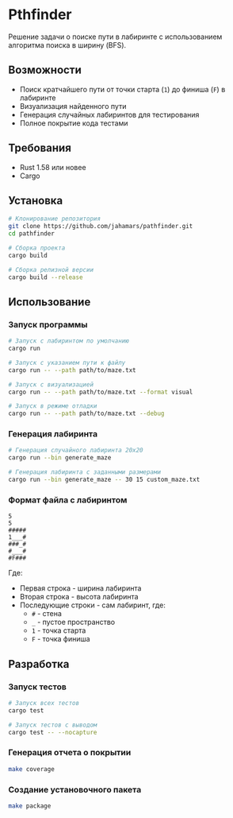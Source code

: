 # Pthfinder

Решение задачи о поиске пути в лабиринте с использованием алгоритма поиска в ширину (BFS).

## Возможности

- Поиск кратчайшего пути от точки старта (`1`) до финиша (`F`) в лабиринте
- Визуализация найденного пути
- Генерация случайных лабиринтов для тестирования
- Полное покрытие кода тестами

## Требования

- Rust 1.58 или новее
- Cargo

## Установка

```bash
# Клонирование репозитория
git clone https://github.com/jahamars/pathfinder.git
cd pathfinder

# Сборка проекта
cargo build

# Сборка релизной версии
cargo build --release
```

## Использование

### Запуск программы

```bash
# Запуск с лабиринтом по умолчанию
cargo run

# Запуск с указанием пути к файлу
cargo run -- --path path/to/maze.txt

# Запуск с визуализацией
cargo run -- --path path/to/maze.txt --format visual

# Запуск в режиме отладки
cargo run -- --path path/to/maze.txt --debug
```

### Генерация лабиринта

```bash
# Генерация случайного лабиринта 20x20
cargo run --bin generate_maze

# Генерация лабиринта с заданными размерами
cargo run --bin generate_maze -- 30 15 custom_maze.txt
```

### Формат файла с лабиринтом

```
5
5
#####
1___#
###_#
#___#
#F###
```

Где:
- Первая строка - ширина лабиринта
- Вторая строка - высота лабиринта
- Последующие строки - сам лабиринт, где:
  - `#` - стена
  - `_` - пустое пространство
  - `1` - точка старта
  - `F` - точка финиша

## Разработка

### Запуск тестов

```bash
# Запуск всех тестов
cargo test

# Запуск тестов с выводом
cargo test -- --nocapture
```

### Генерация отчета о покрытии

```bash
make coverage
```

### Создание установочного пакета

```bash
make package
```


